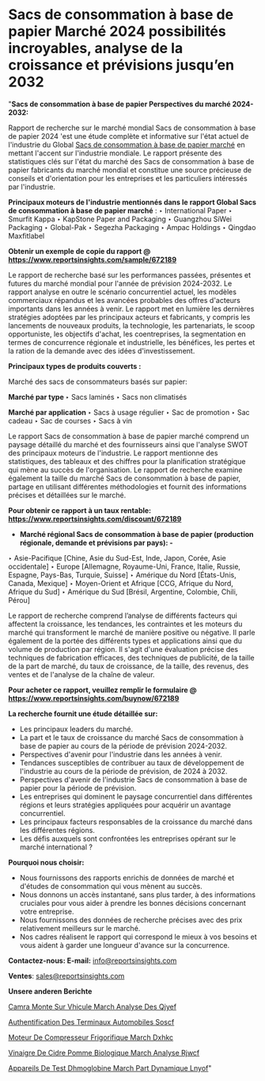 # Sacs de consommation à base de papier Marché 2024 possibilités incroyables, analyse de la croissance et prévisions jusqu’en 2032

"<strong>Sacs de consommation à base de papier Perspectives du marché 2024-2032:</strong>

Rapport de recherche sur le marché mondial Sacs de consommation à base de papier 2024 'est une étude complète et informative sur l'état actuel de l'industrie du Global <a href=https://www.reportsinsights.com/sample/672189>Sacs de consommation à base de papier marché</a> en mettant l'accent sur l'industrie mondiale. Le rapport présente des statistiques clés sur l'état du marché des Sacs de consommation à base de papier fabricants du marché mondial et constitue une source précieuse de conseils et d'orientation pour les entreprises et les particuliers intéressés par l'industrie.

<strong>Principaux moteurs de l'industrie mentionnés dans le rapport Global Sacs de consommation à base de papier marché</strong> :
‣ International Paper
‣ Smurfit Kappa
‣ KapStone Paper and Packaging
‣ Guangzhou SiWei Packaging
‣ Global-Pak
‣ Segezha Packaging
‣ Ampac Holdings
‣ Qingdao Maxfitlabel

<strong>Obtenir un exemple de copie du rapport @ <a href=https://www.reportsinsights.com/sample/672189>https://www.reportsinsights.com/sample/672189</a></strong>

Le rapport de recherche basé sur les performances passées, présentes et futures du marché mondial pour l'année de prévision 2024-2032. Le rapport analyse en outre le scénario concurrentiel actuel, les modèles commerciaux répandus et les avancées probables des offres d'acteurs importants dans les années à venir. Le rapport met en lumière les dernières stratégies adoptées par les principaux acteurs et fabricants, y compris les lancements de nouveaux produits, la technologie, les partenariats, le scoop opportuniste, les objectifs d'achat, les coentreprises, la segmentation en termes de concurrence régionale et industrielle, les bénéfices, les pertes et la ration de la demande avec des idées d'investissement.

<strong>Principaux types de produits couverts :</strong>

Marché des sacs de consommateurs basés sur papier:

<strong>Marché par type </strong>
‣ Sacs laminés
‣ Sacs non climatisés

<strong>Marché par application </strong>
‣ Sacs à usage régulier
‣ Sac de promotion
‣ Sac cadeau
‣ Sac de courses
‣ Sacs à vin

Le rapport Sacs de consommation à base de papier marché comprend un paysage détaillé du marché et des fournisseurs ainsi que l'analyse SWOT des principaux moteurs de l'industrie. Le rapport mentionne des statistiques, des tableaux et des chiffres pour la planification stratégique qui mène au succès de l'organisation. Le rapport de recherche examine également la taille du marché Sacs de consommation à base de papier, partage en utilisant différentes méthodologies et fournit des informations précises et détaillées sur le marché.

<strong>Pour obtenir ce rapport à un taux rentable: <a href=https://www.reportsinsights.com/discount/672189>https://www.reportsinsights.com/discount/672189</a></strong>
<ul>
  <li><strong>Marché régional Sacs de consommation à base de papier (production régionale, demande et prévisions par pays): -</strong></li>
</ul>
‣ Asie-Pacifique [Chine, Asie du Sud-Est, Inde, Japon, Corée, Asie occidentale]
‣ Europe [Allemagne, Royaume-Uni, France, Italie, Russie, Espagne, Pays-Bas, Turquie, Suisse]
‣ Amérique du Nord [États-Unis, Canada, Mexique]
‣ Moyen-Orient et Afrique [CCG, Afrique du Nord, Afrique du Sud]
‣ Amérique du Sud [Brésil, Argentine, Colombie, Chili, Pérou]

Le rapport de recherche comprend l’analyse de différents facteurs qui affectent la croissance, les tendances, les contraintes et les moteurs du marché qui transforment le marché de manière positive ou négative. Il parle également de la portée des différents types et applications ainsi que du volume de production par région. Il s'agit d'une évaluation précise des techniques de fabrication efficaces, des techniques de publicité, de la taille de la part de marché, du taux de croissance, de la taille, des revenus, des ventes et de l'analyse de la chaîne de valeur.

<strong>Pour acheter ce rapport, veuillez remplir le formulaire @   <a href=https://www.reportsinsights.com/buynow/672189>https://www.reportsinsights.com/buynow/672189</a></strong>

<strong>La recherche fournit une étude détaillée sur:</strong>
<ul>
  <li>Les principaux leaders du marché.</li>
  <li>La part et le taux de croissance du marché Sacs de consommation à base de papier au cours de la période de prévision 2024-2032.</li>
  <li>Perspectives d'avenir pour l'industrie dans les années à venir.</li>
  <li>Tendances susceptibles de contribuer au taux de développement de l'industrie au cours de la période de prévision, de 2024 à 2032.</li>
  <li>Perspectives d'avenir de l'industrie Sacs de consommation à base de papier pour la période de prévision.</li>
  <li>Les entreprises qui dominent le paysage concurrentiel dans différentes régions et leurs stratégies appliquées pour acquérir un avantage concurrentiel.</li>
  <li>Les principaux facteurs responsables de la croissance du marché dans les différentes régions.</li>
  <li>Les défis auxquels sont confrontées les entreprises opérant sur le marché international ?</li>
</ul>
<strong>Pourquoi nous choisir:</strong>
<ul>
  <li>Nous fournissons des rapports enrichis de données de marché et d'études de consommation qui vous mènent au succès.</li>
  <li>Nous donnons un accès instantané, sans plus tarder, à des informations cruciales pour vous aider à prendre les bonnes décisions concernant votre entreprise.</li>
  <li>Nous fournissons des données de recherche précises avec des prix relativement meilleurs sur le marché.</li>
  <li>Nos cadres réalisent le rapport qui correspond le mieux à vos besoins et vous aident à garder une longueur d'avance sur la concurrence.</li>
</ul>
<strong>Contactez-nous:
</strong><strong>E-mail:</strong> <a href=mailto:info@reportsinsights.com>info@reportsinsights.com</a>

<strong>Ventes</strong>: <a href=mailto:sales@reportsinsights.com>sales@reportsinsights.com</a>

<strong>Unsere anderen Berichte</strong>

<a href=https://www.linkedin.com/pulse/cam%C3%A9ra-mont%C3%A9e-sur-v%C3%A9hicule-march%C3%A9-analyse-des-qjyef/>Camra Monte Sur Vhicule March Analyse Des Qjyef</a>

<a href=https://www.linkedin.com/pulse/authentification-des-terminaux-automobiles-soscf/>Authentification Des Terminaux Automobiles Soscf</a>

<a href=https://www.linkedin.com/pulse/moteur-de-compresseur-frigorifique-march%C3%A9-dxhkc/>Moteur De Compresseur Frigorifique March Dxhkc</a>

<a href=https://www.linkedin.com/pulse/vinaigre-de-cidre-pomme-biologique-march%C3%A9-analyse-rjwcf/>Vinaigre De Cidre Pomme Biologique March Analyse Rjwcf</a>

<a href=https://www.linkedin.com/pulse/appareils-de-test-dh%C3%A9moglobine-march%C3%A9-part-dynamique-lnyof/>Appareils De Test Dhmoglobine March Part Dynamique Lnyof</a>"
